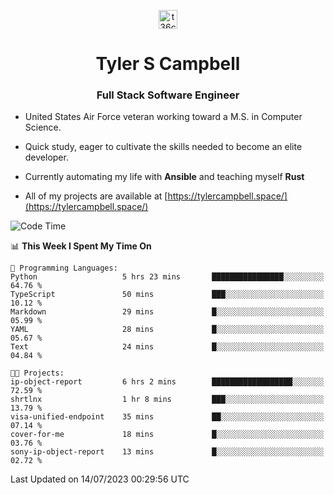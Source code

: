 <p align="center">
<a href="https://www.linkedin.com/in/t36campbell" target="blank"><img align="center" src="https://ik.imagekit.io/t36campbell/Portfolio/linkedin.png.original_m8bbGgPh6.png" alt="t36campbell" height="30" width="30" /></a>
</p>
<h1 align="center">Tyler S Campbell</h1>
<h3 align="center">Full Stack Software Engineer</h3>

* United States Air Force veteran working toward a M.S. in Computer Science.

* Quick study, eager to cultivate the skills needed to become an elite developer.

* Currently automating my life with **Ansible** and teaching myself **Rust**

* All of my projects are available at [https://tylercampbell.space/](https://tylercampbell.space/)

<!--START_SECTION:waka-->
![Code Time](http://img.shields.io/badge/Code%20Time-2%2C616%20hrs%2031%20mins-blue)

📊 **This Week I Spent My Time On** 

```text
💬 Programming Languages: 
Python                   5 hrs 23 mins       ████████████████░░░░░░░░░   64.76 % 
TypeScript               50 mins             ███░░░░░░░░░░░░░░░░░░░░░░   10.12 % 
Markdown                 29 mins             █░░░░░░░░░░░░░░░░░░░░░░░░   05.99 % 
YAML                     28 mins             █░░░░░░░░░░░░░░░░░░░░░░░░   05.67 % 
Text                     24 mins             █░░░░░░░░░░░░░░░░░░░░░░░░   04.84 % 

🐱‍💻 Projects: 
ip-object-report         6 hrs 2 mins        ██████████████████░░░░░░░   72.59 % 
shrtlnx                  1 hr 8 mins         ███░░░░░░░░░░░░░░░░░░░░░░   13.79 % 
visa-unified-endpoint    35 mins             ██░░░░░░░░░░░░░░░░░░░░░░░   07.14 % 
cover-for-me             18 mins             █░░░░░░░░░░░░░░░░░░░░░░░░   03.76 % 
sony-ip-object-report    13 mins             █░░░░░░░░░░░░░░░░░░░░░░░░   02.72 % 
```


 Last Updated on 14/07/2023 00:29:56 UTC
<!--END_SECTION:waka-->
